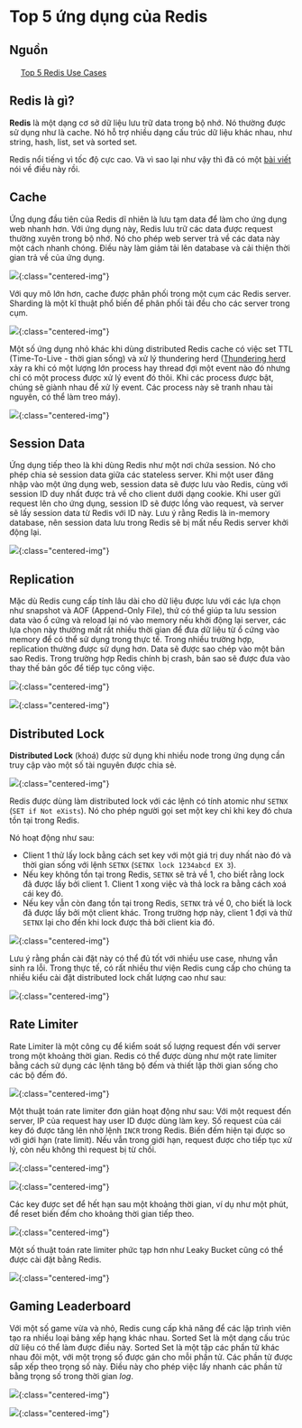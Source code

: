 # Top 5 ứng dụng của Redis

## Nguồn

<img src="../../assets/images/bytebytego.png" width="16" height="16"/> [Top 5 Redis Use Cases](https://www.youtube.com/watch?v=a4yX7RUgTxI)

## Redis là gì?

**Redis** là một dạng cơ sở dữ liệu lưu trữ data trong bộ nhớ. Nó thường được sử dụng như là cache. Nó hỗ trợ nhiều dạng cấu trúc dữ liệu khác nhau, như string, hash, list, set và sorted set.

Redis nổi tiếng vì tốc độ cực cao. Và vì sao lại như vậy thì đã có một [bài viết](../why_redis_fast/why_redis_fast.md) nói về điều này rồi.

## Cache

Ứng dụng đầu tiên của Redis dĩ nhiên là lưu tạm data để làm cho ứng dụng web nhanh hơn. Với ứng dụng này, Redis lưu trữ các data được request thường xuyên trong bộ nhớ. Nó cho phép web server trả về các data này một cách nhanh chóng. Điều này làm giảm tải lên database và cải thiện thời gian trả về của ứng dụng.

![](../assets/ByteByteGo/top_redis_use_cases/figure1.png){:class="centered-img"}

Với quy mô lớn hơn, cache được phân phối trong một cụm các Redis server. Sharding là một kĩ thuật phổ biến để phân phối tải đều cho các server trong cụm.

![](../assets/ByteByteGo/top_redis_use_cases/figure2.png){:class="centered-img"}

Một số ứng dụng nhỏ khác khi dùng distributed Redis cache có việc set TTL (Time-To-Live - thời gian sống) và xử lý thundering herd ([Thundering herd](https://en.wikipedia.org/wiki/Thundering_herd_problem) xảy ra khi có một lượng lớn process hay thread đợi một event nào đó nhưng chỉ có một process được xử lý event đó thôi. Khi các process được bật, chúng sẽ giành nhau để xử lý event. Các process này sẽ tranh nhau tài nguyên, có thể làm treo máy).

![](../assets/ByteByteGo/top_redis_use_cases/figure3.png){:class="centered-img"}

## Session Data

Ứng dụng tiếp theo là khi dùng Redis như một nơi chứa session. Nó cho phép chia sẻ session data giữa các stateless server. Khi một user đăng nhập vào một ứng dụng web, session data sẽ được lưu vào Redis, cùng với session ID duy nhất được trả về cho client dưới dạng cookie. Khi user gửi request lên cho ứng dụng, session ID sẽ được lồng vào request, và server sẽ lấy session data từ Redis với ID này. Lưu ý rằng Redis là in-memory database, nên session data lưu trong Redis sẽ bị mất nếu Redis server khởi động lại.

![](../assets/ByteByteGo/top_redis_use_cases/figure4.png){:class="centered-img"}

## Replication

Mặc dù Redis cung cấp tính lâu dài cho dữ liệu được lưu với các lựa chọn như snapshot và AOF (Append-Only File), thứ có thể giúp ta lưu session data vào ổ cứng và reload lại nó vào memory nếu khởi động lại server, các lựa chọn này thường mất rất nhiều thời gian để đưa dữ liệu từ ổ cứng vào memory để có thể sử dụng trong thực tế. Trong nhiều trường hợp, replication thường được sử dụng hơn. Data sẽ được sao chép vào một bản sao Redis. Trong trường hợp Redis chính bị crash, bản sao sẽ được đưa vào thay thế bản gốc để tiếp tục công việc.

![](../assets/ByteByteGo/top_redis_use_cases/figure5.png){:class="centered-img"}

![](../assets/ByteByteGo/top_redis_use_cases/figure6.png){:class="centered-img"}

## Distributed Lock

**Distributed Lock** (khoá) được sử dụng khi nhiều node trong ứng dụng cần truy cập vào một số tài nguyên được chia sẻ. 

![](../assets/ByteByteGo/top_redis_use_cases/figure7.png){:class="centered-img"}

Redis được dùng làm distributed lock với các lệnh có tính atomic như `SETNX` (`SET if Not eXists`). Nó cho phép người gọi set một key chỉ khi key đó chưa tồn tại trong Redis.

Nó hoạt động như sau: 

- Client 1 thử lấy lock bằng cách set key với một giá trị duy nhất nào đó và thời gian sống với lệnh `SETNX` (`SETNX lock 1234abcd EX 3`). 
- Nếu key không tồn tại trong Redis, `SETNX` sẽ trả về 1, cho biết rằng lock đã được lấy bởi client 1. Client 1 xong việc và thả lock ra bằng cách xoá cái key đó. 
- Nếu key vẫn còn đang tồn tại trong Redis, `SETNX` trả về 0, cho biết là lock đã được lấy bởi một client khác. Trong trường hợp này, client 1 đợi và thử `SETNX` lại cho đến khi lock được thả bởi client kia đó.

![](../assets/ByteByteGo/top_redis_use_cases/figure8.png){:class="centered-img"}

Lưu ý rằng phần cài đặt này có thể đủ tốt với nhiều use case, nhưng vẫn sinh ra lỗi. Trong thực tế, có rất nhiều thư viện Redis cung cấp cho chúng ta nhiều kiểu cài đặt distributed lock chất lượng cao như sau:

![](../assets/ByteByteGo/top_redis_use_cases/figure9.png){:class="centered-img"}

## Rate Limiter

Rate Limiter là một công cụ để kiểm soát số lượng request đến với server trong một khoảng thời gian. Redis có thể được dùng như một rate limiter bằng cách sử dụng các lệnh tăng bộ đếm và thiết lập thời gian sống cho các bộ đếm đó.

![](../assets/ByteByteGo/top_redis_use_cases/figure10.png){:class="centered-img"}

Một thuật toán rate limiter đơn giản hoạt động như sau: Với một request đến server, IP của request hay user ID được dùng làm key. Số request của cái key đó được tăng lên nhờ lệnh `INCR` trong Redis. Biến đếm hiện tại được so với giới hạn (rate limit). Nếu vẫn trong giới hạn, request được cho tiếp tục xử lý, còn nếu không thì request bị từ chối.

![](../assets/ByteByteGo/top_redis_use_cases/figure11.png){:class="centered-img"}

![](../assets/ByteByteGo/top_redis_use_cases/figure12.png){:class="centered-img"}

Các key được set để hết hạn sau một khoảng thời gian, ví dụ như một phút, để reset biến đếm cho khoảng thời gian tiếp theo. 

![](../assets/ByteByteGo/top_redis_use_cases/figure13.png){:class="centered-img"}

Một số thuật toán rate limiter phức tạp hơn như Leaky Bucket cũng có thể được cài đặt bằng Redis.

![](../assets/ByteByteGo/top_redis_use_cases/figure14.png){:class="centered-img"}

## Gaming Leaderboard

Với một số game vừa và nhỏ, Redis cung cấp khả năng để các lập trình viên tạo ra nhiều loại bảng xếp hạng khác nhau. Sorted Set là một dạng cấu trúc dữ liệu có thể làm được điều này. Sorted Set là một tập các phần tử khác nhau đôi một, với một trọng số được gán cho mỗi phần tử. Các phần tử được sắp xếp theo trọng số này. Điều này cho phép việc lấy nhanh các phần tử bằng trọng số trong thời gian $log$.

![](../assets/ByteByteGo/top_redis_use_cases/figure15.png){:class="centered-img"}

![](../assets/ByteByteGo/top_redis_use_cases/figure16.png){:class="centered-img"}
